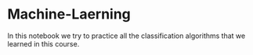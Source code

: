 # Machine-Laerning
In this notebook we try to practice all the classification algorithms that we learned in this course.
